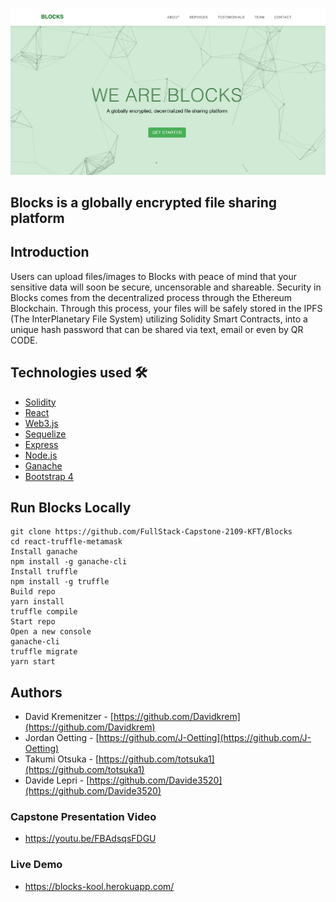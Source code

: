 ![Screenshot](Blocks.png)

## Blocks is a globally encrypted file sharing platform

## Introduction
Users can upload files/images to Blocks with peace of mind that your sensitive data will soon be secure, uncensorable and shareable.  Security in Blocks comes from the decentralized process through the Ethereum Blockchain. Through this process,  your files will be safely stored in the IPFS (The InterPlanetary File System) utilizing Solidity Smart Contracts,  into a unique hash password that can be shared via text, email or even by QR CODE.


## Technologies used 🛠️
- [Solidity](https://docs.soliditylang.org/en/v0.8.10/)
- [React](https://reactjs.org//) 
- [Web3.js](https://web3js.readthedocs.io/en/v1.5.2/) 
- [Sequelize](https://sequelize.org/)
- [Express](https://expressjs.com/) 
- [Node.js](https://nodejs.org/en/) 
- [Ganache](http://trufflesuite.com/ganache//) 
- [Bootstrap 4](https://getbootstrap.com/docs/4.3/getting-started/introduction/) 

## Run Blocks Locally
````
git clone https://github.com/FullStack-Capstone-2109-KFT/Blocks
cd react-truffle-metamask
Install ganache
npm install -g ganache-cli
Install truffle
npm install -g truffle
Build repo
yarn install
truffle compile
Start repo
Open a new console
ganache-cli
truffle migrate
yarn start
````

## Authors
- David Kremenitzer - [https://github.com/Davidkrem](https://github.com/Davidkrem)
- Jordan Oetting - [https://github.com/J-Oetting](https://github.com/J-Oetting)
- Takumi Otsuka  - [https://github.com/totsuka1](https://github.com/totsuka1)
- Davide Lepri - [https://github.com/Davide3520](https://github.com/Davide3520)



### Capstone Presentation Video
- https://youtu.be/FBAdsqsFDGU

### Live Demo
- https://blocks-kool.herokuapp.com/
